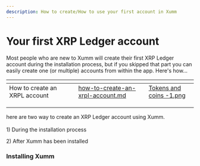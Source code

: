 ```yaml
---
description: How to create/How to use your first account in Xumm
---
```


# Your first XRP Ledger account

Most people who are new to Xumm will create their first XRP Ledger account during the installation process, but if you skipped that part you can easily create one (or multiple) accounts from within the app. Here's how...

<table data-view="cards"><thead><tr><th></th><th></th><th></th><th data-hidden data-card-target data-type="content-ref"></th><th data-hidden data-card-cover data-type="files"></th></tr></thead><tbody><tr><td>How to create an XRPL account</td><td></td><td></td><td><a href="how-to-create-an-xrpl-account.md">how-to-create-an-xrpl-account.md</a></td><td><a href="../../.gitbook/assets/Tokens and coins -1.png">Tokens and coins -1.png</a></td></tr><tr><td></td><td></td><td></td><td></td><td></td></tr><tr><td></td><td></td><td></td><td></td><td></td></tr><tr><td></td><td></td><td></td><td></td><td></td></tr></tbody></table>



here are two way to create an XRP Ledger account using Xumm.\
\
1\) During the installation process&#x20;

2\) After Xumm has been installed

### Installing Xumm

